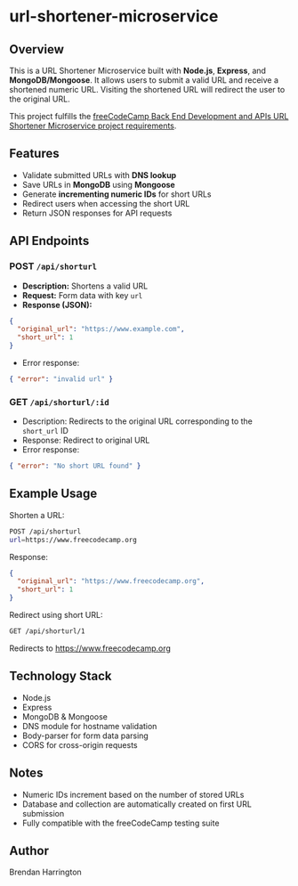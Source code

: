 # url-shortener-microservice

## Overview
This is a URL Shortener Microservice built with **Node.js**, **Express**, and **MongoDB/Mongoose**. It allows users to submit a valid URL and receive a shortened numeric URL. Visiting the shortened URL will redirect the user to the original URL.

This project fulfills the [freeCodeCamp Back End Development and APIs URL Shortener Microservice project requirements](https://www.freecodecamp.org/learn/back-end-development-and-apis/back-end-development-and-apis-projects/url-shortener-microservice).

## Features
- Validate submitted URLs with **DNS lookup**
- Save URLs in **MongoDB** using **Mongoose**
- Generate **incrementing numeric IDs** for short URLs
- Redirect users when accessing the short URL
- Return JSON responses for API requests

## API Endpoints

### POST `/api/shorturl`
- **Description:** Shortens a valid URL
- **Request:** Form data with key `url`
- **Response (JSON):**
```json
{
  "original_url": "https://www.example.com",
  "short_url": 1
}
```
- Error response:
```json
{ "error": "invalid url" }
```

### GET `/api/shorturl/:id`
- Description: Redirects to the original URL corresponding to the `short_url` ID
- Response: Redirect to original URL
- Error response:
```json
{ "error": "No short URL found" }
```

## Example Usage

Shorten a URL:
```bash
POST /api/shorturl
url=https://www.freecodecamp.org
```

Response:
```json
{
  "original_url": "https://www.freecodecamp.org",
  "short_url": 1
}
```

Redirect using short URL:
```bash
GET /api/shorturl/1
```
Redirects to https://www.freecodecamp.org

## Technology Stack
- Node.js
- Express
- MongoDB & Mongoose
- DNS module for hostname validation
- Body-parser for form data parsing
- CORS for cross-origin requests

## Notes
- Numeric IDs increment based on the number of stored URLs
- Database and collection are automatically created on first URL submission
- Fully compatible with the freeCodeCamp testing suite

## Author
Brendan Harrington
